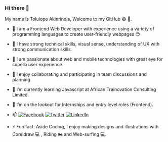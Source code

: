 ### Hi there 👋

My name is Tolulope Akinrinola, Welcome to my GitHub 😄 👋.



- :man: I am a Frontend Web Developer with experience using a variety of programming languages to create user-friendly webpages 😊

- :blossom: I have strong technical skills, visual sense, understanding of UX with strong communication skills.


- :trident: I am passionate about web and mobile technologies with great eye for superb user experience.
- 👯 I enjoy collaborating and participating in team discussions and planning.
- 🌱 I’m currently learning Javascript at African Trainovation Consulting Limited.
- 🤔 I’m on the lookout for Internships and entry level roles (Frontend).
- 📫 [![Facebook](https://img.shields.io/badge/Facebook-%231877F2.svg?&style=flat-square&logo=facebook&logoColor=white)](https://facebook.com/bossteeh) [![Twitter](https://img.shields.io/badge/Twitter-%231DA1F2.svg?&style=flat-square&logo=twitter&logoColor=white)](https://twitter.com/bossteeh) [![LinkedIn](https://img.shields.io/badge/LinkedIn-%230077B5.svg?&style=flat-square&logo=linkedin&logoColor=white)](https://www.linkedin.com/in/tolulopeakinrinola/)
- ⚡ Fun fact: Aside Coding, I enjoy making designs and illustrations with Coreldraw 💻 , Riding 🏍️ and Web-surfing 💻.

<!--
**bossteeh/bossteeh** is a ✨ _special_ ✨ repository because its `README.md` (this file) appears on your GitHub profile.

Here are some ideas to get you started:

- 🔭 I’m currently working on ...
- 🌱 I’m currently learning ...
- 👯 I’m looking to collaborate on ...
- 🤔 I’m looking for help with ...
- 💬 Ask me about ...
- 📫 How to reach me: ...
- 😄 Pronouns: ...
- ⚡ Fun fact: ...
-->
